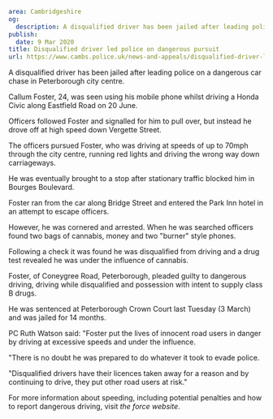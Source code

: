 ```yaml
area: Cambridgeshire
og:
  description: A disqualified driver has been jailed after leading police on a dangerous car chase in Peterborough city centre.
publish:
  date: 9 Mar 2020
title: Disqualified driver led police on dangerous pursuit
url: https://www.cambs.police.uk/news-and-appeals/disqualified-driver-led-police-on-dangerous-pursuit
```

A disqualified driver has been jailed after leading police on a dangerous car chase in Peterborough city centre.

Callum Foster, 24, was seen using his mobile phone whilst driving a Honda Civic along Eastfield Road on 20 June.

Officers followed Foster and signalled for him to pull over, but instead he drove off at high speed down Vergette Street.

The officers pursued Foster, who was driving at speeds of up to 70mph through the city centre, running red lights and driving the wrong way down carriageways.

He was eventually brought to a stop after stationary traffic blocked him in Bourges Boulevard.

Foster ran from the car along Bridge Street and entered the Park Inn hotel in an attempt to escape officers.

However, he was cornered and arrested. When he was searched officers found two bags of cannabis, money and two "burner" style phones.

Following a check it was found he was disqualified from driving and a drug test revealed he was under the influence of cannabis.

Foster, of Coneygree Road, Peterborough, pleaded guilty to dangerous driving, driving while disqualified and possession with intent to supply class B drugs.

He was sentenced at Peterborough Crown Court last Tuesday (3 March) and was jailed for 14 months.

PC Ruth Watson said: "Foster put the lives of innocent road users in danger by driving at excessive speeds and under the influence.

"There is no doubt he was prepared to do whatever it took to evade police.

"Disqualified drivers have their licences taken away for a reason and by continuing to drive, they put other road users at risk."

For more information about speeding, including potential penalties and how to report dangerous driving, visit _the force website_.
